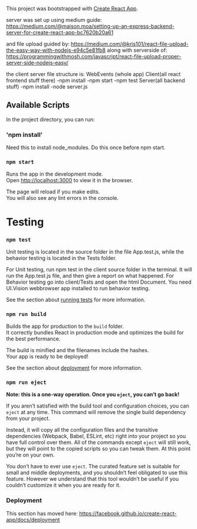 This project was bootstrapped with [Create React App](https://github.com/facebook/create-react-app).

server was set up using medium guide:
https://medium.com/@maison.moa/setting-up-an-express-backend-server-for-create-react-app-bc7620b20a61

and file upload guided by:
https://medium.com/@kris101/react-file-upload-the-easy-way-with-nodejs-e94c5e81fb8
along with serverside of: 
https://programmingwithmosh.com/javascript/react-file-upload-proper-server-side-nodejs-easy/

 

the client server file structure is:
WebEvents (whole app)
    Client(all react frontend stuff there)
        -npm install
        -npm start
        -npm test
    Server(all backend stuff)
        -npm install
        -node server.js
    

## Available Scripts

In the project directory, you can run:

### 'npm install'

Need this to install node_modules. Do this once before npm start.

### `npm start`

Runs the app in the development mode.<br />
Open [http://localhost:3000](http://localhost:3000) to view it in the browser.

The page will reload if you make edits.<br />
You will also see any lint errors in the console.

# Testing

### `npm test`

Unit testing is located in the source folder in the file App.test.js, while the behavior testing is located in the Tests folder.

For Unit testing, run npm test in the client source folder in the terminal. It will run the App.test.js file, and then give a report on what happened.
For Behavior testing go into client/Tests and open the html Document. You need UI.Vision webbrowser app installed to run behavior testing.

See the section about [running tests](https://facebook.github.io/create-react-app/docs/running-tests) for more information.

### `npm run build`

Builds the app for production to the `build` folder.<br />
It correctly bundles React in production mode and optimizes the build for the best performance.

The build is minified and the filenames include the hashes.<br />
Your app is ready to be deployed!

See the section about [deployment](https://facebook.github.io/create-react-app/docs/deployment) for more information.

### `npm run eject`

**Note: this is a one-way operation. Once you `eject`, you can’t go back!**

If you aren’t satisfied with the build tool and configuration choices, you can `eject` at any time. This command will remove the single build dependency from your project.

Instead, it will copy all the configuration files and the transitive dependencies (Webpack, Babel, ESLint, etc) right into your project so you have full control over them. All of the commands except `eject` will still work, but they will point to the copied scripts so you can tweak them. At this point you’re on your own.

You don’t have to ever use `eject`. The curated feature set is suitable for small and middle deployments, and you shouldn’t feel obligated to use this feature. However we understand that this tool wouldn’t be useful if you couldn’t customize it when you are ready for it.

### Deployment

This section has moved here: https://facebook.github.io/create-react-app/docs/deployment


